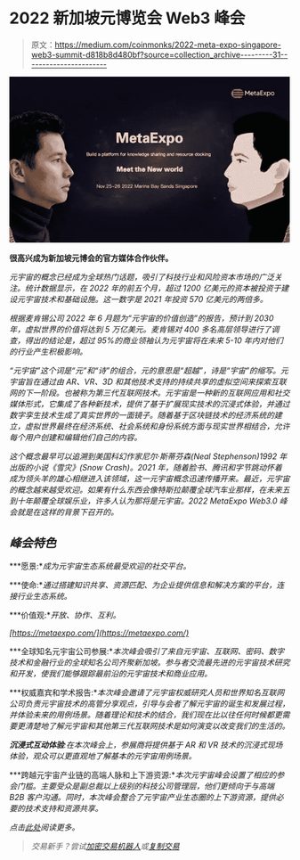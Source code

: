 # 2022 新加坡元博览会 Web3 峰会

> 原文：<https://medium.com/coinmonks/2022-meta-expo-singapore-web3-summit-d818b8d480bf?source=collection_archive---------31----------------------->

![](img/6142415851dad827e5207b0d12d716af.png)

[](https://yourprstrategist.com/)**很高兴成为新加坡元博会的官方媒体合作伙伴。**

*元宇宙的概念已经成为全球热门话题，吸引了科技行业和风险资本市场的广泛关注。统计数据显示，在 2022 年的前五个月，超过 1200 亿美元的资本被投资于建设元宇宙技术和基础设施。这一数字是 2021 年投资 570 亿美元的两倍多。*

*根据麦肯锡公司 2022 年 6 月题为“元宇宙的价值创造”的报告，预计到 2030 年，虚拟世界的价值将达到 5 万亿美元。麦肯锡对 400 多名高层领导进行了调查，得出的结论是，超过 95%的商业领袖认为元宇宙将在未来 5-10 年内对他们的行业产生积极影响。*

*“元宇宙”这个词是“元”和“诗”的组合，元的意思是“超越”，诗是“宇宙”的缩写。元宇宙旨在通过由 AR、VR、3D 和其他技术支持的持续共享的虚拟空间来探索互联网的下一阶段。也被称为第三代互联网技术。元宇宙是一种新的互联网应用和社交媒体形式，它集成了各种新技术，提供了基于扩展现实技术的沉浸式体验，并通过数字孪生技术生成了真实世界的一面镜子。随着基于区块链技术的经济系统的建立，虚拟世界最终在经济系统、社会系统和身份系统方面与现实世界相结合，允许每个用户创建和编辑他们自己的内容。*

*这个概念最早可以追溯到美国科幻作家尼尔·斯蒂芬森(Neal Stephenson)1992 年出版的小说《雪灾》(Snow Crash)。2021 年，随着脸书、腾讯和字节跳动怀着成为领头羊的雄心相继进入该领域，这一元宇宙概念迅速传播开来。最近，元宇宙的概念越来越受欢迎。如果有什么东西会像特斯拉颠覆全球汽车业那样，在未来五到十年颠覆全球娱乐业，许多人认为那将是元宇宙。2022 MetaExpo Web3.0 峰会就是在这样的背景下召开的。*

## *峰会特色*

***愿景:**成为元宇宙生态系统最受欢迎的社交平台。*

***使命:**通过搭建知识共享、资源匹配、为企业提供信息和解决方案的平台，连接行业生态系统。*

***价值观:**开放、协作、互利。*

*[https://metaexpo.com/](https://metaexpo.com/)*

***全球知名元宇宙公司参展:**本次峰会吸引了来自元宇宙、互联网、密码、数字技术和金融行业的全球知名公司齐聚新加坡。参与者交流最先进的元宇宙技术研究和开发，使我们能够跟踪最前沿的元宇宙技术和商业应用。*

***权威嘉宾和学术报告:**本次峰会邀请了元宇宙权威研究人员和世界知名互联网公司负责元宇宙技术的高管分享观点，引导与会者了解元宇宙的诞生和发展过程，并体验未来的用例场景。随着理论和技术的结合，我们现在比以往任何时候都更需要更清楚地了解元宇宙和其他第三代互联网技术是如何演变以改变我们的生活的。*

***沉浸式互动体验**:在本次峰会上，参展商将提供基于 AR 和 VR 技术的沉浸式现场体验，观众可以更直观地了解基本的元宇宙用例场景。*

***跨越元宇宙产业链的高端人脉和上下游资源:**本次元宇宙峰会设置了相应的参会门槛。主要受众是副总裁以上级别的科技公司管理层，他们更倾向于与高端 B2B 客户沟通。同时，本次峰会整合了元宇宙产业生态圈的上下游资源，提供必要的技术支持和资源共享。*

*点击[此处](https://nftnewsinsider.com/2022-meta-expo-singapore-web3-summit/)阅读更多。*

> *交易新手？尝试[加密交易机器人](/coinmonks/crypto-trading-bot-c2ffce8acb2a)或[复制交易](/coinmonks/top-10-crypto-copy-trading-platforms-for-beginners-d0c37c7d698c)*